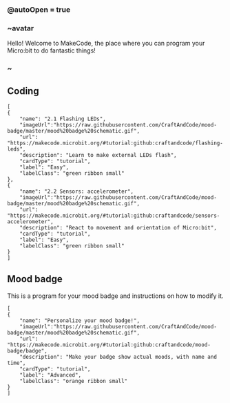 ### @autoOpen = true
### ~avatar
Hello! Welcome to MakeCode, the place where you can program your Micro:bit to do fantastic things!
### ~
## Coding

```codecard
[
{
    "name": "2.1 Flashing LEDs",
    "imageUrl":"https://raw.githubusercontent.com/CraftAndCode/mood-badge/master/mood%20badge%20schematic.gif",
    "url": "https://makecode.microbit.org/#tutorial:github:craftandcode/flashing-leds", 
    "description": "Learn to make external LEDs flash", 
    "cardType": "tutorial",
    "label": "Easy",
    "labelClass": "green ribbon small"
},
{
    "name": "2.2 Sensors: accelerometer",
    "imageUrl":"https://raw.githubusercontent.com/CraftAndCode/mood-badge/master/mood%20badge%20schematic.gif",
    "url": "https://makecode.microbit.org/#tutorial:github:craftandcode/sensors-accelerometer", 
    "description": "React to movement and orientation of Micro:bit", 
    "cardType": "tutorial",
    "label": "Easy",
    "labelClass": "green ribbon small"
}
]
```

## Mood badge
This is a program for your mood badge and instructions on how to modify it.
```codecard
[
{
    "name": "Personalize your mood badge!",
    "imageUrl":"https://raw.githubusercontent.com/CraftAndCode/mood-badge/master/mood%20badge%20schematic.gif",
    "url": "https://makecode.microbit.org/#tutorial:github:craftandcode/mood-badge/badge", 
    "description": "Make your badge show actual moods, with name and time", 
    "cardType": "tutorial",
    "label": "Advanced",
    "labelClass": "orange ribbon small"
}
]
```
